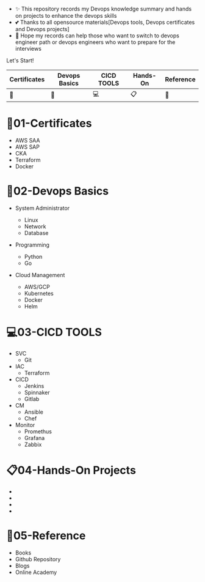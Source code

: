 - ✨ This repository records my Devops knowledge summary and hands on projects to enhance the devops skills
- 💕 Thanks to all opensource materials[Devops tools, Devops certificates and Devops projects]
- 👀 Hope my records can help those who want to switch to devops engineer path or devops engineers who want to prepare for the interviews

Let's Start!

| Certificates  | Devops Basics | CICD TOOLS    |   Hands-On    |  Reference   |
| ------------- | ------------- | ------------- | ------------- |------------- |
|   :abacus:    |   :battery:   |  :computer:   |  :clipboard:  |    :book:    | 

# :abacus:01-Certificates 
+ AWS SAA
+ AWS SAP
+ CKA
+ Terraform
+ Docker

# :battery:02-Devops Basics
+ System Administrator
  * Linux
  * Network
  * Database

+ Programming
  * Python 
  * Go

+ Cloud Management
  * AWS/GCP
  * Kubernetes
  * Docker
  * Helm

# :computer:03-CICD TOOLS
+ SVC
  * Git
+ IAC
  * Terraform
+ CICD
  * Jenkins
  * Spinnaker
  * Gitlab
+ CM
  * Ansible
  * Chef
+ Monitor
  * Promethus
  * Grafana
  * Zabbix

# :clipboard:04-Hands-On Projects
+
+
+
+
# :book:05-Reference
+ Books
+ Github Repository
+ Blogs
+ Online Academy

